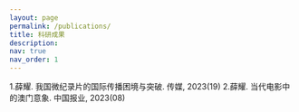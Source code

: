 ```yaml
---
layout: page
permalink: /publications/
title: 科研成果
description:
nav: true
nav_order: 1
---
```


1.薛耀. 我国微纪录片的国际传播困境与突破. 传媒, 2023(19)
2.薛耀. 当代电影中的澳门意象. 中国报业, 2023(08)
